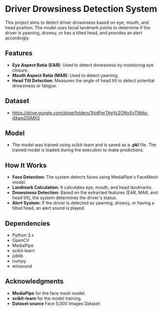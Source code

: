 # Driver Drowsiness Detection System

This project aims to detect driver drowsiness based on eye, mouth, and head position. The model uses facial landmark points to determine if the driver is yawning, drowsy, or has a tilted head, and provides an alert accordingly.

## Features
- **Eye Aspect Ratio (EAR)**: Used to detect drowsiness by monitoring eye closure.
- **Mouth Aspect Ratio (MAR)**: Used to detect yawning.
- **Head Tilt Detection**: Measures the angle of head tilt to detect potential drowsiness or fatigue.

## Dataset
- https://drive.google.com/drive/folders/1hjdPerTAgYc2ONyXyTWdg-dXamZI0MXS

## Model
- The model was trained using scikit-learn and is saved as a **.pkl** file. The trained model is loaded during the execution to make predictions.

## How It Works
- **Face Detection:** The system detects faces using MediaPipe's FaceMesh model.
- **Landmark Calculation:** It calculates eye, mouth, and head landmarks.
- **Drowsiness Detection:** Based on the extracted features (EAR, MAR, and head tilt), the system determines the driver's status.
- **Alert System:** If the driver is detected as yawning, drowsy, or having a tilted head, an alert sound is played.

## Dependencies
- Python 3.x
- OpenCV
- MediaPipe
- scikit-learn
- joblib
- numpy
- winsound

## Acknowledgments
- **MediaPipe** for the face mesh model.
- **scikit-learn** for the model training.
- **Dataset source** Face 5,000 Images Dataset

